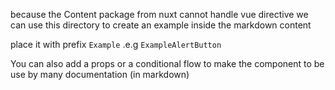 because the Content package from nuxt cannot handle vue directive we can use this directory to create an example inside the markdown content

place it with prefix `Example` .e.g `ExampleAlertButton`

You can also add a props or a conditional flow to make the component to be use by many documentation (in markdown)